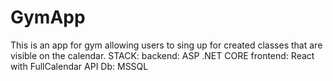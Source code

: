 # GymApp

This is an app for gym allowing users to sing up for created classes that are visible on the calendar.
STACK:
backend: ASP .NET CORE
frontend: React with FullCalendar API
Db: MSSQL
